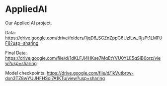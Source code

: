 # AppliedAI

Our Applied AI project. 

Data: https://drive.google.com/drive/folders/1jqD6_SCZnZppG6UzILw_RjsPt1LMPJF8?usp=sharing

Final Data: https://drive.google.com/file/d/1dKLFJj4HKse7MqEtYVU0YLE5qSiB6orz/view?usp=sharing

Model checkpoints: https://drive.google.com/file/d/1kVutbrtw-dxn3TZ8wYUJHFHSoi7A1KTu/view?usp=sharing

